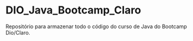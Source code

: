 # DIO_Java_Bootcamp_Claro
Repositório para armazenar todo o código do curso de Java do Bootcamp Dio/Claro.
